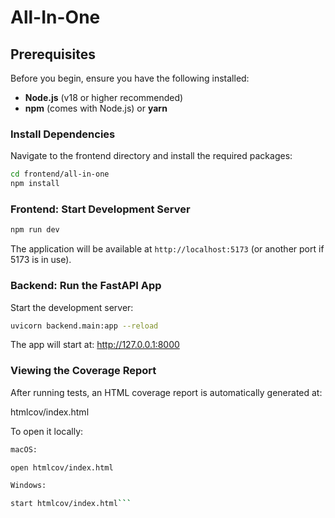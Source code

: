 # All-In-One

## Prerequisites
Before you begin, ensure you have the following installed:
- **Node.js** (v18 or higher recommended)
- **npm** (comes with Node.js) or **yarn**

### Install Dependencies

Navigate to the frontend directory and install the required packages:


```bash
cd frontend/all-in-one
npm install
```

### Frontend: Start Development Server

```bash
npm run dev
```

The application will be available at `http://localhost:5173` (or another port if 5173 is in use).

### Backend: Run the FastAPI App

Start the development server:

```bash
uvicorn backend.main:app --reload

```
The app will start at:
http://127.0.0.1:8000

### Viewing the Coverage Report

After running tests, an HTML coverage report is automatically generated at:

htmlcov/index.html


To open it locally:
```bash
macOS:

open htmlcov/index.html
```
```bash
Windows:

start htmlcov/index.html```